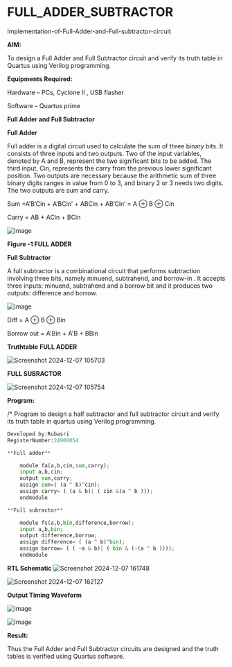 # FULL_ADDER_SUBTRACTOR

Implementation-of-Full-Adder-and-Full-subtractor-circuit

**AIM:**

To design a Full Adder and Full Subtractor circuit and verify its truth table in Quartus using Verilog programming.

**Equipments Required:**

Hardware – PCs, Cyclone II , USB flasher

Software – Quartus prime

**Full Adder and Full Subtractor**

**Full Adder**

Full adder is a digital circuit used to calculate the sum of three binary bits. It consists of three inputs and two outputs. Two of the input variables, denoted by A and B, represent the two significant bits to be added. The third input, Cin, represents the carry from the previous lower significant position. Two outputs are necessary because the arithmetic sum of three binary digits ranges in value from 0 to 3, and binary 2 or 3 needs two digits. The two outputs are sum and carry.

Sum =A’B’Cin + A’BCin’ + ABCin + AB’Cin’ = A ⊕ B ⊕ Cin 

Carry = AB + ACin + BCin

![image](https://github.com/naavaneetha/FULL_ADDER_SUBTRACTOR/assets/154305477/0f30ba51-5ffb-4198-845f-18e054f675e7)

**Figure -1 FULL ADDER**

**Full Subtractor**

A full subtractor is a combinational circuit that performs subtraction involving three bits, namely minuend, subtrahend, and borrow-in . It accepts three inputs: minuend, subtrahend and a borrow bit and it produces two outputs: difference and borrow.

![image](https://github.com/naavaneetha/FULL_ADDER_SUBTRACTOR/assets/154305477/02b24f51-ab51-4304-9ad6-7b81ffc1ead5)

Diff = A ⊕ B ⊕ Bin 

Borrow out = A'Bin + A'B + BBin

**Truthtable**
**FULL ADDER**

![Screenshot 2024-12-07 105703](https://github.com/user-attachments/assets/fe96b657-c587-44ae-a8b5-2b8ec94a6bd5)

**FULL SUBRACTOR**

![Screenshot 2024-12-07 105754](https://github.com/user-attachments/assets/631a1a32-10bb-4d54-870a-3bd0795cd102)

**Program:**

/* Program to design a half subtractor and full subtractor circuit and verify its truth table in quartus using Verilog programming. 
```python
Developed by:Rubasri
RegisterNumber:24900054
```
```python
**Full adder**

    module fa(a,b,cin,sum,carry);
    input a,b,cin;
    output sum,carry;
    assign sum=( (a ^ b)^cin);
    assign carry= ( (a & b)| ( cin &(a ^ b )));
    endmodule

**Full subractor**

    module fs(a,b,bin,difference,borrow);
    input a,b,bin;
    output difference,borrow;
    assign difference= ( (a ^ b)^bin);
    assign borrow= ( ( ~a & b)| ( bin & (~(a ^ b ))));
    endmodule
```

**RTL Schematic**
![Screenshot 2024-12-07 161748](https://github.com/user-attachments/assets/f52b9eba-ae47-4b68-86fc-0f8438e0a024)

![Screenshot 2024-12-07 162127](https://github.com/user-attachments/assets/d755d0cb-1669-4621-99c2-89ff5d741bd0)

**Output Timing Waveform**

![image](https://github.com/user-attachments/assets/7991dc63-56be-4839-ad9e-f80408593d27)

![image](https://github.com/user-attachments/assets/cda2a52d-8fc0-4130-afc3-7936e0f6859d)


**Result:**

Thus the Full Adder and Full Subtractor circuits are designed and the truth tables is verified using Quartus software.



